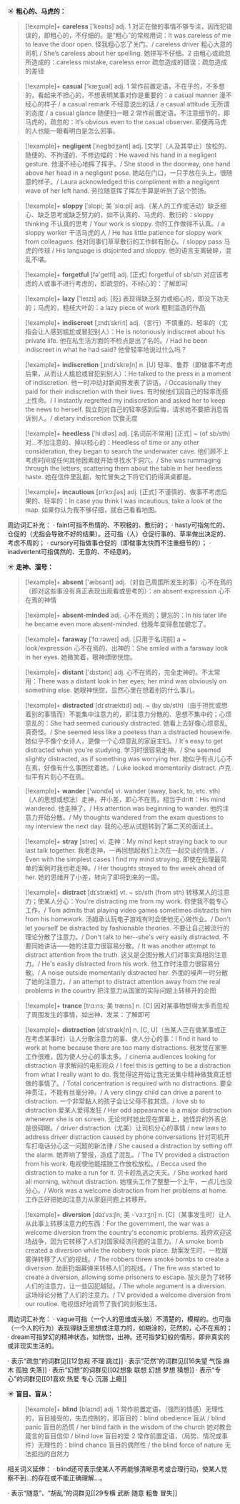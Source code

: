 ☀ <span class="category">**粗心的、马虎的：**</span>
>[!example]+ <span class="vocabulary">**careless**</span> ['keəlɪs] 
> <span class="definition">adj. 1 对正在做的事情不够专注，因而犯错误的，即粗心的，不仔细的。是“粗心”的常规用词：</span>It was careless of me to leave the door open. 怪我粗心忘了关门。/ careless driver 粗心大意的司机 / She’s careless about her spelling. 她拼写不仔细。<span class="definition">2 由粗心或疏忽所造成的：</span>careless mistake, careless error 疏忽造成的错误；疏忽造成的差错

>[!example]+ <span class="vocabulary">**casual**</span> ['kæӡuəl] 
> <span class="definition">adj. 1 常作前置定语，不在乎的，不多想的，看起来不担心的，不想表明某事对你是重要的：</span>a casual manner 漫不经心的样子 / a casual remark 不经意说出的话 / a casual attitude 无所谓的态度 / a casual glance 随便扫一眼 <span class="definition">2 常作前置定语，不注意细节的，即马虎的，疏忽的：</span>It’s obvious even to the casual observer. 即便再马虎的人也能一眼看明白是怎么回事。
           
>[!example]+ <span class="vocabulary">**negligent**</span> [ˈneglɪdʒənt]
> <span class="definition">adj. [文学]（人及其举止）放松的、随便的、不拘谨的、不修边幅的：</span>He waved his hand in a negligent gesture. 他漫不经心地挥了挥手。/ She stood in the doorway, one hand above her head in a negligent pose. 她站在门口，一只手放在头上，很随意的样子。/ Laura acknowledged this compliment with a negligent wave of her left hand. 劳拉随意挥了挥左手算是听到了这个赞扬。

>[!example]+ <span class="vocabulary">**sloppy**</span> [ˈslɒpi; 美 ˈslɑ:pi]
> <span class="definition">adj.（某人的工作或活动）缺乏细心、缺乏思考或缺乏努力的，如不认真的、马虎的、敷衍的：</span>sloppy thinking 不认真的思考 / Your work is sloppy. 你的工作做得不认真。/ a sloppy worker 干活马虎的人 / He has little patience for sloppy work from colleagues. 他对同事们草草敷衍的工作鲜有耐心。/ sloppy pass 马虎的传球 / His language is disjointed and sloppy. 他的语言支离破碎，混乱不堪。

>[!example]+ <span class="vocabulary">**forgetful**</span> [fə'ɡetfl] 
> <span class="definition">adj. [正式] forgetful of sb/sth 对应该考虑的人或事不进行考虑的，即疏忽的，不经心的：</span>了解即可

>[!example]+ <span class="vocabulary">**lazy**</span> ['leɪzɪ] 
> <span class="definition">adj. [贬] 表现得缺乏努力或细心的，即没下功夫的；马虎的，粗枝大叶的：</span>a lazy piece of work 粗制滥造的作品
           
>[!example]+ <span class="vocabulary">**indiscreet**</span> [ˌɪndɪˈskri:t]
> <span class="definition">adj.（言行）不慎重的、轻率的（尤指会让人感到尴尬或冒犯别人）：</span>He is notoriously indiscreet about his private life. 他在私生活方面的不检点是出了名的。/ Had he been indiscreet in what he had said? 他曾轻率地说过什么吗？
                      
>[!example]+ <span class="vocabulary">**indiscretion**</span> [ˌɪndɪˈskreʃn]
> <span class="definition">n. [U] 轻率、鲁莽（即做事不考虑后果，从而让人尴尬或冒犯到别人）：</span>He talked to the press in a moment of indiscretion. 他一时冲动对新闻界发表了讲话。/ Occasionally they paid for their indiscretion with their lives. 有时候他们因自己的轻率而搭上性命。/ I instantly regretted my indiscretion and asked her to keep the news to herself. 我立刻对自己的轻率感到后悔，请求她不要把消息告诉别人。/ dietary indiscretion 饮食无度
 
>[!example]+ <span class="vocabulary">**heedless**</span> [ˈhi:dləs]
> <span class="definition">adj. [名词前不常用] [正式] ~ (of sb/sth) 对…不加注意的、掉以轻心的：</span>Heedless of time or any other consideration, they began to search the underwater cave. 他们顾不上考虑时间或任何其他因素就开始寻找水下洞穴。/ She was rummaging through the letters, scattering them about the table in her heedless haste. 她在信件里乱翻，匆忙冒失之下将它们扔得满桌都是。
           
>[!example]+ <span class="vocabulary">**incautious**</span> [ɪnˈkɔ:ʃəs]
> <span class="definition">adj. [正式] 不谨慎的、做事不考虑后果的、轻率的：</span>In case you think I was incautious, take a look at the map. 如果你认为我不够仔细，就自己看看地图。

周边词汇补充：
· faint可指不热情的、不积极的、敷衍的；
· hasty可指匆忙的、仓促的（尤指会导致不好的结果）。还可指（人）仓促行事的、草率做出决定的、考虑不周的；
· cursory可指做事仓促的（即做事太快而不注重细节的）；
· inadvertent可指偶然的、无意的、不经意的。

☀ <span class="category">**走神、溜号：**</span>
>[!example]+ <span class="vocabulary">**absent**</span> ['æbsənt] 
> <span class="definition">adj.（对自己周围所发生的事）心不在焉的（即对这些事没有真正表现出观看或思考的）：</span>an absent expression 心不在焉的神情
           
>[!example]+ <span class="vocabulary">**absent-minded**</span>
> <span class="definition">adj. 心不在焉的；健忘的：</span>In his later life he became even more absent-minded. 他晚年变得愈加健忘了。
           
>[!example]+ <span class="vocabulary">**faraway**</span> [ˈfɑ:rəweɪ]
> <span class="definition">adj. [只用于名词前] a ~ look/expression 心不在焉的、出神的：</span>She smiled with a faraway look in her eyes. 她微笑着，眼神缥缈恍惚。

>[!example]+ <span class="vocabulary">**distant**</span> ['dɪstənt] 
> <span class="definition">adj. 心不在焉的，完全走神的。不太常用：</span>There was a distant look in her eyes; her mind was obviously on something else. 她眼神恍惚，显然心里在想着别的什么事儿。
           
>[!example]+ <span class="vocabulary">**distracted**</span> [dɪˈstræktɪd]
> <span class="definition">adj. ~ (by sb/sth)（由于担忧或想着别的事情而）不能集中注意力的，即注意力分散的、思想不集中的；心烦意乱的：</span>She had seemed curiously distracted. 她看上去好像心烦意乱,真奇怪。/ She seemed less like a poetess than a distracted housewife. 她似乎不像个女诗人，更像一个心烦意乱的家庭主妇。/ It's easy to get distracted when you're studying. 学习时很容易走神。/ She seemed slightly distracted, as if something was worrying her. 她似乎有点儿心不在焉，好像有什么事困扰着她。/ Luke looked momentarily distract. 卢克似平有片刻心不在焉。

>[!example]+ <span class="vocabulary">**wander**</span> ['wɒndə] 
> <span class="definition">vi. wander (away, back, to, etc. sth)（人的思想或想法）走神，开小差，即心不在焉，相当于drift：</span>His mind wandered. 他走神了。/ His attention was beginning to wander. 他的注意力开始分散。/ My thoughts wandered from the exam questions to my interview the next day. 我的心思从试题转到了第二天的面试上。
           
>[!example]+ <span class="vocabulary">**stray**</span> [streɪ]
> <span class="definition">vi. 走神：</span>My mind kept straying back to our last talk together. 我老走神，一再回想起我们上次在一起交谈的情景。/ Even with the simplest cases I find my mind straying. 即使在处理最简单的案例时我也老走神。/ Her thoughts strayed to the week ahead of her. 她的思绪开了小差，转向了即将到来的一周。

>[!example]+ <span class="vocabulary">**distract**</span> [dɪˈstrækt] 
> <span class="definition">vt. ~ sb/sth (from sth) 转移某人的注意力；使某人分心：</span>You're distracting me from my work. 你使我不能专心工作。/ Tom admits that playing video games sometimes distracts him from his homework. 汤姆承认玩电子游戏有时会使他无心做作业。/ Don't let yourself be distracted by fashionable theories. 不要让自己被流行的理论分散了注意力。/ Don't talk to her--she's very easily distracted. 不要同她讲话——她的注意力很容易分散。/ It was another attempt to distract attention from the truth. 这又是企图分散人们对事实真相的注意力。/ He's easily distracted from his work. 他工作时注意力很容易分散。/ A noise outside momentarily distracted her. 外面的噪声一时分散了她的注意力。/ an attempt to distract attention away from the real problems in the country 把注意力从国家的实际问题上转移开的企图           

>[!example]+ <span class="vocabulary">**trance**</span> [trɑ:ns; 美 træns]
> <span class="definition">n. [C] 因对某事物想得太多而忽视了周围发生的事情，如出神、发呆：</span>了解即可
                      
>[!example]+ <span class="vocabulary">**distraction**</span> [dɪˈstrækʃn]
> <span class="definition">n. [C, U]（当某人正在做某事或正在考虑某事时）让人分散注意力的事、使人分心的事：</span>I find it hard to work at home because there are too many distractions. 我发觉在家里工作很难，因为使人分心的事太多。/ cinema audiences looking for distraction 寻求解闷的电影观众 / I feel this is getting to be a distraction from what I really want to do. 我觉得这开始让我无法集中精神做我真正想做的事情了。/ Total concentration is required with no distractions. 要全神贯注，不能有丝毫分神。/ A very clingy child can drive a parent to distraction. 一个非常黏人的孩子会让父母不胜其烦。/ love sb to distraction 爱某人爱得发狂 / Her odd appearance is a major distraction whenever she is on screen. 无论何时她出现在屏幕上，她怪异的外表总是很碍眼。/ driver distraction（尤美）让司机分心的事情 / new laws to address driver distraction caused by phone conversations 针对司机开车打电话分心这一问题的新法律 / She caused a distraction by setting off the alarm. 她弄响了警报，造成了混乱。/ The TV provided a distraction from his work. 电视使他能摆脱工作放松放松。/ Becca used the distraction to make a run for it. 贝卡趁乱逃之天天。/ She worked hard all morning, without distraction. 她埋头工作了整整一个上午，一点儿也没分心。/ Work was a welcome distraction from her problems at home. 工作正好把她的注意力从家庭问题上转移开。
     
>[!example]+ <span class="vocabulary">**diversion**</span> [daɪˈvɜ:ʃn; 美 -ˈvɜ:rʒn]
> <span class="definition">n. [C]（某事发生时）让人从此事上转移注意力的东西：</span>For the government, the war was a welcome diversion from the country's economic problems. 政府欢迎这场战争，因为它转移了人们对国家经济问题的注意力。/ A smoke bomb created a diversion while the robbery took place. 劫案发生时，一枚烟雾弹转移了人们的视线。/ The robbers threw smoke bombs to create a diversion. 劫匪扔烟幕弹来转移人们的视线。/ The fire was started to create a diversion, allowing some prisoners to escape. 放火是为了转移人们的注意力，让一些囚犯越狱。/ The whole argument is a diversion. 这场辩论分散了人们的注意力。/ TV provided a welcome diversion from our routine. 电视很好地调节了我们的刻板生活。
 
周边词汇补充：
· vague可指（一个人的思维或头脑）不清楚的，模糊的。也可指（一个人的行为）表现得缺乏思想或注意力的，如糊涂的，茫然的，心不在焉的；
· dream可指梦幻的精神状态，如恍惚，出神。还可指梦幻般的情形，即非真实的或非现实生活的。

· 表示“疏忽”的词群见[[12忽视 不理 跳过]]
· 表示“茫然”的词群见[[16失望 气馁 麻木 孤独 失落]]
· 表示“幻想”的词群见[[02想象 联想 幻想 梦想 猜想]]
· 表示“专心”的词群见[[01喜欢 热爱 专心 沉溺 上瘾]]

☀ <span class="category">**盲目、盲从：**</span>
>[!example]+ <span class="vocabulary">**blind**</span> [blaɪnd] 
> <span class="definition">adj. 1 常作前置定语，（强烈的情感）无理性的，盲目接受的，失去控制的，即盲目的：</span>blind obedience 盲从 / blind panic 盲目的恐慌 / her blind faith in the wisdom of the church 她对教会箴言的盲目信仰 / blind love 盲目的爱 <span class="definition">2 常作前置定语，（局势、情况或事件）无理性的：</span>blind chance 盲目的偶然性 / the blind force of nature 无法抵挡的自然力

相关词义延伸：
· blind还可表示使某人不再能够清晰思考或合理行动，使某人觉察不到…的存在或不能正确理解…。

· 表示“随意”、“胡乱”的词群见[[29专横 武断 随意 粗鲁 冒失]]
